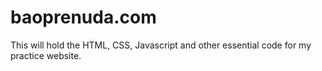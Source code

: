 # baoprenuda.com
This will hold the HTML, CSS, Javascript and other essential code for my practice website.
